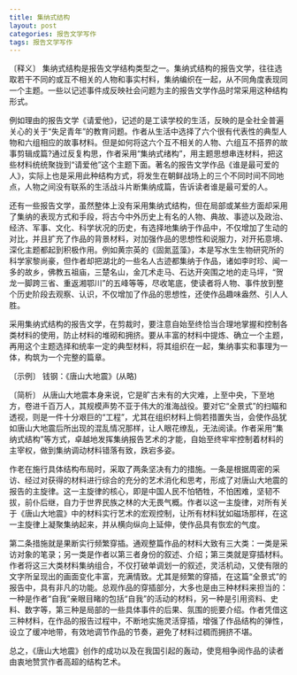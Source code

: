 ```yaml
---
title: 集纳式结构
layout: post
categories: 报告文学写作
tags: 报告文学写作
---
```


〔释义〕 集纳式结构是报告文学结构类型之一。集纳式结构的报告文学，往往选取若干不同的或互不相关的人物和事实村料，集纳编织在一起，从不同角度表现同一个主题。一些以记述事件成反映社会问题为主的报告文学作品时常采用这种结构形式。

例如理由的报告文学《请爱他》，记述的是工读学校的生活，反映的是全社全普遍关心的关于“失足青年”的教育问题。作者从生活中选择了六个很有代表性的典型人物和六组相应的故事材料。但是如何将这六个互不相关的人物、六组互不搭界的故事剪辑成篇?通过反复构思，作者采用“集纳式绪构”，用主题思想串连材料，把这些材料统统聚拢到“请爱他”这个主题下面。著名的报告文学作品《谁是最可爱的人》，实际上也是采用此种结构方式，将发生在朝鲜战场上的三个不同时间不同地点，人物之间没有联系的生活战斗片断集纳成篇，告诉读者谁是最可爱的人。

还有一些报告文学，虽然整体上没有采用集纳式结构，但在局部或某些方面却采用了集纳的表现方式和手段，将古今中外历史上有名的人物、典故、事迹以及政治、经济、军事、文化、科学状况的历史，有选择地集纳于作品中，不仅增加了生动的对比，并且扩充了作品的背景材料，对加强作品的思想性和说服力，对开拓意境、深化主题都起到积极作用。例如黄宗英的《固氮蓝藻》，本是写水生生物研究所的科学家黎尚豪，但作者却把湖北的一些名人古迹都集纳于作品，诸如李时珍、闻一多的故乡，佛教五祖庙，三楚名山，金兀术走马、石达开突围之地的走马坪，“贺龙一脚跨三省、重返湘鄂川”的五峰等等，尽收笔底，使读者将人物、事件放到整个历史阶段去观察、认识，不仅增加了作品的思想性，还使作品趣味盎然、引人人胜。

采用集纳式结构的报告文学，在剪裁时，要注意自始至终恰当合理地掌握和控制各类材料的使用，防止材料的堆砌和拥挤。要从丰富的材料中提炼、确立一个主题，再用这个主题选择和统率一定的典型材料，将其组织在一起，集纳事实和事理为一体，构筑为一个完整的篇章。

〔示例〕 钱钢：《唐山大地震》(从略)

〔简析〕 从唐山大地震本身来说，它是旷古未有的大灾难，上至中央，下至地方，卷进千百万人，其规模声势不亚于伟大的淮海战役。要对它“全景式”的扫瞄和透视，则是一件十分艰巨的“工程”，尤其在组织材料上倘若措置失当，会使作品犹如唐山大地震后所出现的混乱情况那样，让人眼花缭乱，无法阅读。作者采用“集纳式结构”等方式，卓越地发挥集纳报告艺术的才能，自始至终牢牢控制着材料的主宰权，做到集纳调动材料错落有致，跌宕多姿。

作老在施行具体结构布局时，采取了两条坚决有力的措施。一条是根据周密的采访、经过对获得的材料进行综合的充分的艺术消化和思考，形成了对唐山大地震的报告的主旋律。这一主旋律的核心，即是中国人民不怕牺牲，不怕困难，坚韧不拔，前仆后继，自力于世界民族之林的大无畏气概。作者以这一主旋律，对所有关于《唐山大地震》中的材料实行艺术的宏观控制，让所有材料犹如磁场那样，在这一主旋律上凝聚集纳起来，并从横向纵向上延伸，使作品具有恢宏的气度。

第二条措施就是果断实行频繁穿插。通观整篇作品的材料大致有三大类：一类是采访对象的笔录；另一类是作者以第三者身份的叙述、介绍；第三类就是穿插材料。作者将这三大类材料集纳组合，不仅打破单调划一的叙述，灵活机动，又使有限的文字所呈现出的画面变化丰富，充满情致。尤其是频繁的穿插，在这篇“全景式”的报告中，具有非凡的功能。总观作品的穿插部分，大多也是由三种材料来担当的：一种是作者“自我”亲眼目睹的包括“自我”的活动的材料，另一种是引用资料、史料、数字等，第三种是局部的一些具体事件的后果、氛围的扼要介绍。作者凭借这三种材料，在作品的报告过程中，不断地实施灵活穿插，增强了作品结构的弹性，设立了缓冲地带，有效地调节作品的节奏，避免了材料过稠而拥挤不堪。

总之，《唐山大地震》创作的成功以及在我国引起的轰动，使竞相争阅作品的读者由衷地赞赏作者高超的结构艺术。 